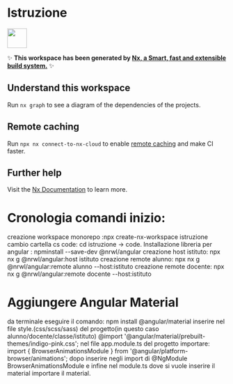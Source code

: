 # Istruzione

<a alt="Nx logo" href="https://nx.dev" target="_blank" rel="noreferrer"><img src="https://raw.githubusercontent.com/nrwl/nx/master/images/nx-logo.png" width="45"></a>

✨ **This workspace has been generated by [Nx, a Smart, fast and extensible build system.](https://nx.dev)** ✨

## Understand this workspace

Run `nx graph` to see a diagram of the dependencies of the projects.

## Remote caching

Run `npx nx connect-to-nx-cloud` to enable [remote caching](https://nx.app) and make CI faster.

## Further help

Visit the [Nx Documentation](https://nx.dev) to learn more.

# Cronologia comandi inizio:
creazione workspace monorepo :npx create-nx-workspace istruzione
cambio cartella cs code: cd istruzione -> code.
Installazione libreria per angular : npminstall --save-dev @nrwl/angular
creazione host istituto: npx nx g @nrwl/angular:host istituto
creazione remote alunno: npx nx g @nrwl/angular:remote alunno --host:istituto
creazione remote docente: npx nx g @nrwl/angular:remote docente --host:istituto

# Aggiungere Angular Material
 da terminale eseguire il comando: npm install @angular/material
 inserire nel file style.(css/scss/sass) del progetto(in questo caso alunno/docente/classe/istituto) @import '@angular/material/prebuilt-themes/indigo-pink.css';
 nel file app.module.ts del progetto importare: import { BrowserAnimationsModule } from '@angular/platform-browser/animations'; 
 dopo inserire negli import di @NgModule BrowserAnimationsModule
 e infine nel module.ts dove si vuole inserire il material importare il material.

